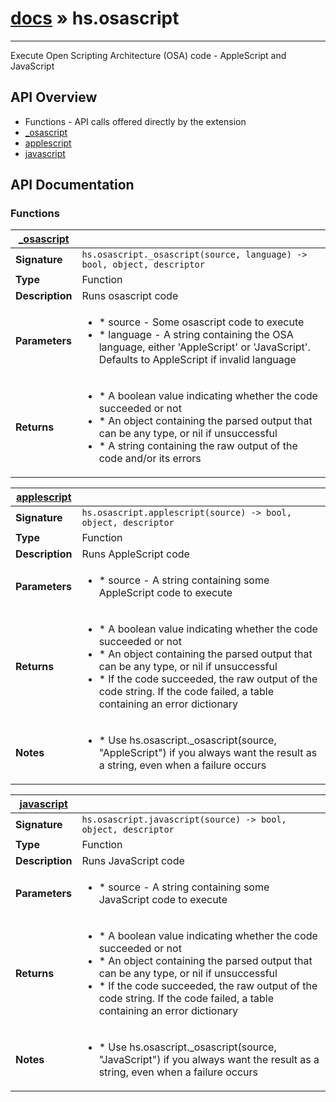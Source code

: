 # [docs](/hammerspoon/index.md) » hs.osascript
---

Execute Open Scripting Architecture (OSA) code - AppleScript and JavaScript


## API Overview
* Functions - API calls offered directly by the extension
 * [_osascript](#_osascript)
 * [applescript](#applescript)
 * [javascript](#javascript)

## API Documentation

### Functions

| [_osascript](#_osascript)         |                                                                                     |
| --------------------------------------------|-------------------------------------------------------------------------------------|
| **Signature**                               | `hs.osascript._osascript(source, language) -> bool, object, descriptor`                                                                    |
| **Type**                                    | Function                                                                     |
| **Description**                             | Runs osascript code                                                                     |
| **Parameters**                              | <ul><li> * source - Some osascript code to execute</li><li> * language - A string containing the OSA language, either 'AppleScript' or 'JavaScript'. Defaults to AppleScript if invalid language</li></ul> |
| **Returns**                                 | <ul><li> * A boolean value indicating whether the code succeeded or not</li><li> * An object containing the parsed output that can be any type, or nil if unsuccessful</li><li> * A string containing the raw output of the code and/or its errors</li></ul>          |

| [applescript](#applescript)         |                                                                                     |
| --------------------------------------------|-------------------------------------------------------------------------------------|
| **Signature**                               | `hs.osascript.applescript(source) -> bool, object, descriptor`                                                                    |
| **Type**                                    | Function                                                                     |
| **Description**                             | Runs AppleScript code                                                                     |
| **Parameters**                              | <ul><li> * source - A string containing some AppleScript code to execute</li></ul> |
| **Returns**                                 | <ul><li> * A boolean value indicating whether the code succeeded or not</li><li> * An object containing the parsed output that can be any type, or nil if unsuccessful</li><li> * If the code succeeded, the raw output of the code string. If the code failed, a table containing an error dictionary</li></ul>          |
| **Notes**                                   | <ul><li> * Use hs.osascript._osascript(source, "AppleScript") if you always want the result as a string, even when a failure occurs</li></ul>                |

| [javascript](#javascript)         |                                                                                     |
| --------------------------------------------|-------------------------------------------------------------------------------------|
| **Signature**                               | `hs.osascript.javascript(source) -> bool, object, descriptor`                                                                    |
| **Type**                                    | Function                                                                     |
| **Description**                             | Runs JavaScript code                                                                     |
| **Parameters**                              | <ul><li> * source - A string containing some JavaScript code to execute</li></ul> |
| **Returns**                                 | <ul><li> * A boolean value indicating whether the code succeeded or not</li><li> * An object containing the parsed output that can be any type, or nil if unsuccessful</li><li> * If the code succeeded, the raw output of the code string. If the code failed, a table containing an error dictionary</li></ul>          |
| **Notes**                                   | <ul><li> * Use hs.osascript._osascript(source, "JavaScript") if you always want the result as a string, even when a failure occurs</li></ul>                |

